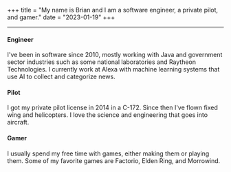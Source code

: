 +++
title = "My name is Brian and I am a software engineer, a private pilot, and gamer."
date = "2023-01-19"
+++
___

#### Engineer
I've been in software since 2010, mostly working with Java and government sector industries such as some national laboratories and Raytheon Technologies.  I currently work at Alexa with machine learning systems that use AI to collect and categorize news.

#### Pilot
I got my private pilot license in 2014 in a C-172.  Since then I've flown fixed wing and helicopters.  I love the science and engineering that goes into aircraft.

#### Gamer
I usually spend my free time with games, either making them or playing them.  Some of my favorite games are Factorio, Elden Ring, and Morrowind.